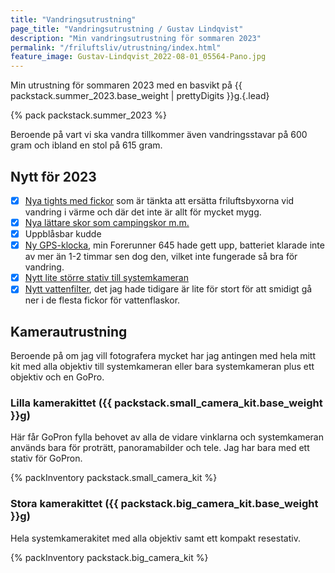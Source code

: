 ```yaml
---
title: "Vandringsutrustning"
page_title: "Vandringsutrustning / Gustav Lindqvist"
description: "Min vandringsutrustning för sommaren 2023"
permalink: "/friluftsliv/utrustning/index.html"
feature_image: Gustav-Lindqvist_2022-08-01_05564-Pano.jpg
---
```


Min utrustning för sommaren 2023 med en basvikt på {{ packstack.summer_2023.base_weight | prettyDigits }}g.{.lead}

{% pack packstack.summer_2023 %}

Beroende på vart vi ska vandra tillkommer även vandringsstavar på 600 gram och ibland en stol på 615 gram.

## Nytt för 2023

* [x] [Nya tights med fickor](https://fusionworld.se/products/c3-long-tights) som är tänkta att ersätta friluftsbyxorna vid vandring i värme och där det inte är allt för mycket mygg.
* [x] [Nya lättare skor som campingskor m.m.](https://gofreeconcepts.de/products/shamma-sandals-trailstars-alpha)
* [x] Uppblåsbar kudde
* [x] [Ny GPS-klocka](https://www.garmin.com/en-US/p/735626), min Forerunner 645 hade gett upp, batteriet klarade inte av mer än 1-2 timmar sen dog den, vilket inte fungerade så bra för vandring.
* [x] [Nytt lite större stativ till systemkameran](https://www.astroshop.eu/made-of-carbon/cullmann-carbon-tripod-carvao-816tc/p,63530)
* [x] [Nytt vattenfilter](https://www.naturkompaniet.se/grayl-vattenrening-ultrapress-purifier-covert-black-2127025), det jag hade tidigare är lite för stort för att smidigt gå ner i de flesta fickor för vattenflaskor.

## Kamerautrustning

Beroende på om jag vill fotografera mycket har jag antingen med hela mitt kit med alla objektiv till systemkameran eller bara systemkameran plus ett objektiv och en GoPro.

### Lilla kamerakittet ({{ packstack.small_camera_kit.base_weight }}g)

Här får GoPron fylla behovet av alla de vidare vinklarna och systemkameran används bara för proträtt, panoramabilder och tele. Jag har bara med ett stativ för GoPron.

{% packInventory packstack.small_camera_kit %}

### Stora kamerakittet ({{ packstack.big_camera_kit.base_weight }}g)

Hela systemkamerakitet med alla objektiv samt ett kompakt resestativ.

{% packInventory packstack.big_camera_kit %}

